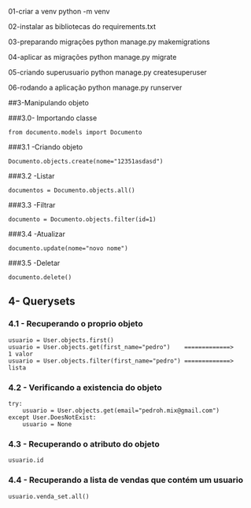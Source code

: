 01-criar a venv
python -m venv

02-instalar as bibliotecas do requirements.txt

03-preparando migrações
python manage.py makemigrations

04-aplicar as migrações
python manage.py migrate

05-criando superusuario
python manage.py createsuperuser

06-rodando a aplicação
python manage.py runserver



##3-Manipulando objeto

###3.0- Importando classe
```
from documento.models import Documento
```
###3.1 -Criando objeto
```
Documento.objects.create(nome="12351asdasd")
```

###3.2 -Listar
```
documentos = Documento.objects.all()
```

###3.3 -Filtrar
```
documento = Documento.objects.filter(id=1)
```

###3.4 -Atualizar
```
documento.update(nome="novo nome")
```
###3.5 -Deletar
```
documento.delete()
```

## 4- Querysets
### 4.1 - Recuperando o proprio objeto
```
usuario = User.objects.first()
usuario = User.objects.get(first_name="pedro")    =============>      1 valor
usuario = User.objects.filter(first_name="pedro") =============>      lista
```
### 4.2 - Verificando a existencia do objeto
```
try:
    usuario = User.objects.get(email="pedroh.mix@gmail.com")
except User.DoesNotExist:
    usuario = None
```
### 4.3 - Recuperando o atributo do objeto
```
usuario.id
```

### 4.4 - Recuperando a lista de vendas que contém um usuario
```
usuario.venda_set.all()
```
